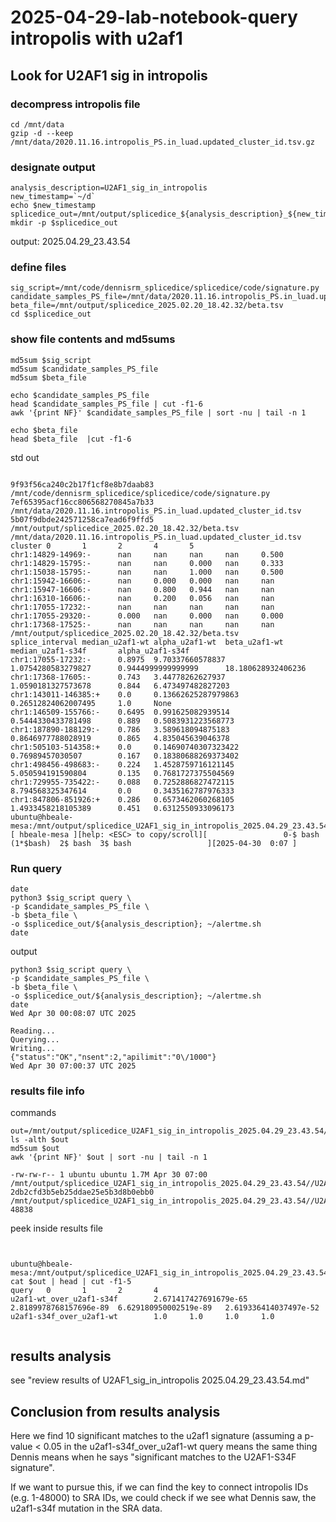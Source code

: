# 2025-04-29-lab-notebook-query intropolis with u2af1





## Look for U2AF1 sig in intropolis


### decompress intropolis file
```
cd /mnt/data
gzip -d --keep /mnt/data/2020.11.16.intropolis_PS.in_luad.updated_cluster_id.tsv.gz
```

### designate output
```
analysis_description=U2AF1_sig_in_intropolis
new_timestamp=`~/d`
echo $new_timestamp
splicedice_out=/mnt/output/splicedice_${analysis_description}_${new_timestamp}/ 
mkdir -p $splicedice_out
```
output: 2025.04.29_23.43.54


### define files

```
sig_script=/mnt/code/dennisrm_splicedice/splicedice/code/signature.py 
candidate_samples_PS_file=/mnt/data/2020.11.16.intropolis_PS.in_luad.updated_cluster_id.tsv   
beta_file=/mnt/output/splicedice_2025.02.20_18.42.32/beta.tsv
cd $splicedice_out
```

### show file contents and md5sums
```
md5sum $sig_script
md5sum $candidate_samples_PS_file
md5sum $beta_file

echo $candidate_samples_PS_file 
head $candidate_samples_PS_file | cut -f1-6 
awk '{print NF}' $candidate_samples_PS_file | sort -nu | tail -n 1

echo $beta_file
head $beta_file  |cut -f1-6  

```

std out

```

9f93f56ca240c2b17f1cf8e8b7daab83  /mnt/code/dennisrm_splicedice/splicedice/code/signature.py
7ef65395acf16cc806568270845a7b33  /mnt/data/2020.11.16.intropolis_PS.in_luad.updated_cluster_id.tsv
5b07f9dbde242571258ca7ead6f9ffd5  /mnt/output/splicedice_2025.02.20_18.42.32/beta.tsv
/mnt/data/2020.11.16.intropolis_PS.in_luad.updated_cluster_id.tsv
cluster 0       1       2       4       5
chr1:14829-14969:-      nan     nan     nan     nan     0.500
chr1:14829-15795:-      nan     nan     0.000   nan     0.333
chr1:15038-15795:-      nan     nan     1.000   nan     0.500
chr1:15942-16606:-      nan     0.000   0.000   nan     nan
chr1:15947-16606:-      nan     0.800   0.944   nan     nan
chr1:16310-16606:-      nan     0.200   0.056   nan     nan
chr1:17055-17232:-      nan     nan     nan     nan     nan
chr1:17055-29320:-      0.000   nan     0.000   nan     0.000
chr1:17368-17525:-      nan     nan     nan     nan     nan
/mnt/output/splicedice_2025.02.20_18.42.32/beta.tsv
splice_interval median_u2af1-wt alpha_u2af1-wt  beta_u2af1-wt   median_u2af1-s34f       alpha_u2af1-s34f
chr1:17055-17232:-      0.8975  9.70337660578837        1.0754280583279827      0.9444999999999999      18.180628932406236
chr1:17368-17605:-      0.743   3.44778262627937        1.0590181327573678      0.844   6.473497482827203
chr1:143011-146385:+    0.0     0.13662625287979863     0.26512824062007495     1.0     None
chr1:146509-155766:-    0.6495  0.991625082939514       0.5444330433781498      0.889   0.5083931223568773
chr1:187890-188129:-    0.786   3.589618094875183       0.8646977788028919      0.865   4.835045639046378
chr1:505103-514358:+    0.0     0.14690740307323422     0.76989457030507        0.167   0.18380688269373402
chr1:498456-498683:-    0.224   1.4528759716121145      5.050594191590804       0.135   0.7681727375504569
chr1:729955-735422:-    0.088   0.7252886827472115      8.794568325347614       0.0     0.3435162787976333
chr1:847806-851926:+    0.286   0.6573462060268105      1.4933458218105389      0.451   0.6312550933096173
ubuntu@hbeale-mesa:/mnt/output/splicedice_U2AF1_sig_in_intropolis_2025.04.29_23.43.54$ 
[ hbeale-mesa ][help: <ESC> to copy/scroll][                 0-$ bash  (1*$bash)  2$ bash  3$ bash                 ][2025-04-30  0:07 ]
```




### Run query
```
date
python3 $sig_script query \
-p $candidate_samples_PS_file \
-b $beta_file \
-o $splicedice_out/${analysis_description}; ~/alertme.sh
date
```

output

```
python3 $sig_script query \
-p $candidate_samples_PS_file \
-b $beta_file \
-o $splicedice_out/${analysis_description}; ~/alertme.sh
date
Wed Apr 30 00:08:07 UTC 2025

Reading...
Querying...
Writing...
{"status":"OK","nsent":2,"apilimit":"0\/1000"}
Wed Apr 30 07:00:37 UTC 2025

```

### results file info

commands

```
out=/mnt/output/splicedice_U2AF1_sig_in_intropolis_2025.04.29_23.43.54//U2AF1_sig_in_intropolis.pvals.tsv
ls -alth $out
md5sum $out
awk '{print NF}' $out | sort -nu | tail -n 1

```


```
-rw-rw-r-- 1 ubuntu ubuntu 1.7M Apr 30 07:00 /mnt/output/splicedice_U2AF1_sig_in_intropolis_2025.04.29_23.43.54//U2AF1_sig_in_intropolis.pvals.tsv
2db2cfd3b5eb25ddae25e5b3d8b0ebb0  /mnt/output/splicedice_U2AF1_sig_in_intropolis_2025.04.29_23.43.54//U2AF1_sig_in_intropolis.pvals.tsv
48838

```


peek inside results file

```


ubuntu@hbeale-mesa:/mnt/output/splicedice_U2AF1_sig_in_intropolis_2025.04.29_23.43.54$ cat $out | head | cut -f1-5
query   0       1       2       4
u2af1-wt_over_u2af1-s34f        2.671417427691679e-65   2.8189978768157696e-89  6.629180950002519e-89   2.619336414037497e-52
u2af1-s34f_over_u2af1-wt        1.0     1.0     1.0     1.0


```


## results analysis
see "review results of U2AF1_sig_in_intropolis 2025.04.29_23.43.54.md"

## Conclusion from results analysis

Here we find 10 significant matches to the u2af1 signature (assuming a p-value < 0.05 in the u2af1-s34f_over_u2af1-wt query means the same thing Dennis means when he says "significant matches to the U2AF1-S34F signature". 

If we want to pursue this, if we can find the key to connect intropolis IDs (e.g. 1-48000) to SRA IDs, we could check if we see what Dennis saw, the u2af1-s34f mutation in the SRA data.
